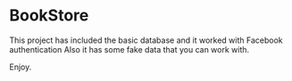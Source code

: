 # BookStore

This project has included the basic database and it worked with Facebook authentication 
Also it has some fake data that you can work with.

Enjoy.
